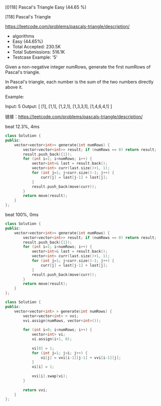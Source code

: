 [0118] Pascal's Triangle                                            Easy   (44.65 %)

<!--front-->	
[118] Pascal's Triangle  

https://leetcode.com/problems/pascals-triangle/description/

* algorithms
* Easy (44.65%)
* Total Accepted:    230.5K
* Total Submissions: 516.1K
* Testcase Example:  '5'

Given a non-negative integer numRows, generate the first numRows of Pascal's triangle.


In Pascal's triangle, each number is the sum of the two numbers directly above it.

Example:


Input: 5
Output:
[
     [1],
    [1,1],
   [1,2,1],
  [1,3,3,1],
 [1,4,6,4,1]
]







<!--back-->

链接：https://leetcode.com/problems/pascals-triangle/description/

beat 12.3%, 4ms

```cpp
class Solution {
public:
    vector<vector<int>> generate(int numRows) {
        vector<vector<int>> result; if (numRows == 0) return result;
        result.push_back({1});
        for (int i=1; i<numRows; i++) {
            vector<int>& last = result.back();
            vector<int> curr(last.size()+1, 1);
            for (int j=1; j<curr.size()-1; j++) {
                curr[j] = last[j-1] + last[j];
            }
            result.push_back(move(curr));
        }
        return move(result);
    }
};
```

beat 100%, 0ms
```cpp
class Solution {
public:
    vector<vector<int>> generate(int numRows) {
        vector<vector<int>> result; if (numRows == 0) return result;
        result.push_back({1});
        for (int i=1; i<numRows; i++) {
            vector<int>& last = result.back();
            vector<int> curr(last.size()+1, 1);
            for (int j=1; j<curr.size()-1; j++) {
                curr[j] = last[j-1] + last[j];
            }
            result.push_back(move(curr));
        }
        return move(result);
    }
};
```

```cpp
class Solution {
public:
    vector<vector<int> > generate(int numRows) {
        vector<vector<int> > vvi;
        vvi.assign(numRows, vector<int>());
            
        for (int i=0; i<numRows; i++) {
            vector<int> vi;
            vi.assign(i+1, 0);
                
            vi[0] = 1;
            for (int j=1; j<i; j++) {
                vi[j] = vvi[i-1][j-1] + vvi[i-1][j];
            }
            vi[i] = 1;
                
            vvi[i].swap(vi);
        }
            
        return vvi;
    }
};
```


